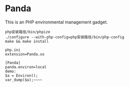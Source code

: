 # Panda
This is an PHP environmental management gadget.

~~~~phpize
php安装路径/bin/phpize
./configure --with-php-config=php安装路径/bin/php-config
make && make install

php.ini
extension=Panda.so

[Panda]
panda.environ=local
demo:
$a = Environ();
var_dump($a);~~~~
